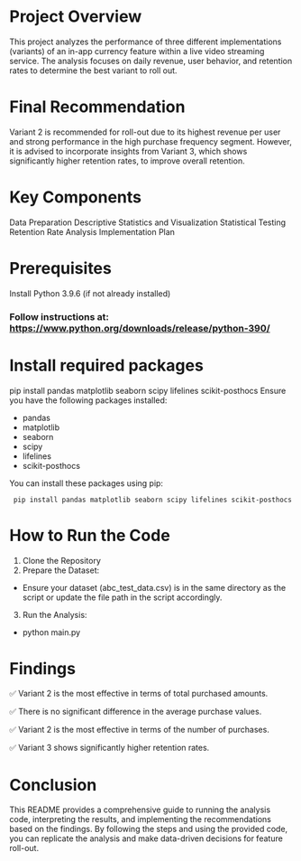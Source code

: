 # Project Overview

This project analyzes the performance of three different implementations (variants) of an in-app currency feature within a live video streaming service. The analysis focuses on daily revenue, user behavior, and retention rates to determine the best variant to roll out.

# Final Recommendation

Variant 2 is recommended for roll-out due to its highest revenue per user and strong performance in the high purchase frequency segment. However, it is advised to incorporate insights from Variant 3, which shows significantly higher retention rates, to improve overall retention.

# Key Components

Data Preparation
Descriptive Statistics and Visualization
Statistical Testing
Retention Rate Analysis
Implementation Plan

# Prerequisites

Install Python 3.9.6 (if not already installed)

### Follow instructions at: https://www.python.org/downloads/release/python-390/

# Install required packages
pip install pandas matplotlib seaborn scipy lifelines scikit-posthocs
Ensure you have the following packages installed:

- pandas
- matplotlib
- seaborn
- scipy
- lifelines
- scikit-posthocs

You can install these packages using pip:

``` pip install pandas matplotlib seaborn scipy lifelines scikit-posthocs```


# How to Run the Code

1. Clone the Repository
2. Prepare the Dataset:

- Ensure your dataset (abc_test_data.csv) is in the same directory as the script or update the file path in the script accordingly.

3. Run the Analysis:

- python main.py

# Findings

✅ Variant 2 is the most effective in terms of total purchased amounts. 
 
✅ There is no significant difference in the average purchase values.

✅ Variant 2 is the most effective in terms of the number of purchases.

✅ Variant 3 shows significantly higher retention rates.

# Conclusion

This README provides a comprehensive guide to running the analysis code, interpreting the results, and implementing the recommendations based on the findings. By following the steps and using the provided code, you can replicate the analysis and make data-driven decisions for feature roll-out.
